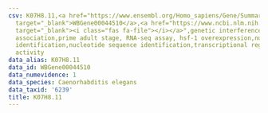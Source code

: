 ```yaml
---
csv: K07H8.11,<a href="https://www.ensembl.org/Homo_sapiens/Gene/Summary?db=core;g=WBGene00044510"
  target="_blank">WBGene00044510</a>,<a href="https://www.ncbi.nlm.nih.gov/pubmed/30894454"
  target="_blank"><i class="fas fa-file"></i></a>",genetic interference,functional
  association,prime adult stage, RNA-seq assay, hsf-1 overexpression,nucleotide sequence
  identification,nucleotide sequence identification,transcriptional regulation,up-regulates
  activity
data_alias: K07H8.11
data_id: WBGene00044510
data_numevidence: 1
data_species: Caenorhabditis elegans
data_taxid: '6239'
title: K07H8.11
---
```

